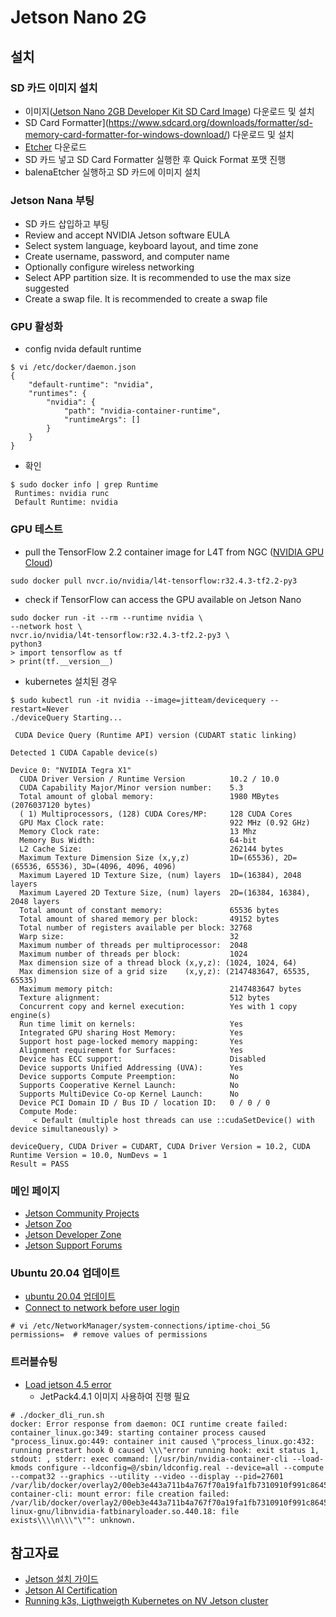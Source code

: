 # Jetson Nano 2G

## 설치

### SD 카드 이미지 설치 
- 이미지([Jetson Nano 2GB Developer Kit SD Card Image](https://developer.nvidia.com/jetson-nano-2gb-jp441-sd-card-image)) 다운로드 및 설치
- SD Card Formatter](https://www.sdcard.org/downloads/formatter/sd-memory-card-formatter-for-windows-download/) 다운로드 및 설치
- [Etcher](https://www.balena.io/etcher/) 다운로드
- SD 카드 넣고 SD Card Formatter 실행한 후 Quick Format 포맷 진행
- balenaEtcher 실행하고 SD 카드에 이미지 설치

### Jetson Nana 부팅
- SD 카드 삽입하고 부팅
- Review and accept NVIDIA Jetson software EULA
- Select system language, keyboard layout, and time zone
- Create username, password, and computer name
- Optionally configure wireless networking
- Select APP partition size. It is recommended to use the max size suggested
- Create a swap file. It is recommended to create a swap file
### GPU 활성화
- config nvida default runtime 
```
$ vi /etc/docker/daemon.json 
{
    "default-runtime": "nvidia",
    "runtimes": {
        "nvidia": {
            "path": "nvidia-container-runtime",
            "runtimeArgs": []
        }
    }
}
```
- 확인
```
$ sudo docker info | grep Runtime
 Runtimes: nvidia runc
 Default Runtime: nvidia
```

### GPU 테스트
- pull the TensorFlow 2.2 container image for L4T from NGC ([NVIDIA GPU Cloud](https://ngc.nvidia.com/catalog))
```
sudo docker pull nvcr.io/nvidia/l4t-tensorflow:r32.4.3-tf2.2-py3
```
- check if TensorFlow can access the GPU available on Jetson Nano
```
sudo docker run -it --rm --runtime nvidia \ 
--network host \
nvcr.io/nvidia/l4t-tensorflow:r32.4.3-tf2.2-py3 \
python3
> import tensorflow as tf
> print(tf.__version__)
```
- kubernetes 설치된 경우
```
$ sudo kubectl run -it nvidia --image=jitteam/devicequery --restart=Never
./deviceQuery Starting...

 CUDA Device Query (Runtime API) version (CUDART static linking)

Detected 1 CUDA Capable device(s)

Device 0: "NVIDIA Tegra X1"
  CUDA Driver Version / Runtime Version          10.2 / 10.0
  CUDA Capability Major/Minor version number:    5.3
  Total amount of global memory:                 1980 MBytes (2076037120 bytes)
  ( 1) Multiprocessors, (128) CUDA Cores/MP:     128 CUDA Cores
  GPU Max Clock rate:                            922 MHz (0.92 GHz)
  Memory Clock rate:                             13 Mhz
  Memory Bus Width:                              64-bit
  L2 Cache Size:                                 262144 bytes
  Maximum Texture Dimension Size (x,y,z)         1D=(65536), 2D=(65536, 65536), 3D=(4096, 4096, 4096)
  Maximum Layered 1D Texture Size, (num) layers  1D=(16384), 2048 layers
  Maximum Layered 2D Texture Size, (num) layers  2D=(16384, 16384), 2048 layers
  Total amount of constant memory:               65536 bytes
  Total amount of shared memory per block:       49152 bytes
  Total number of registers available per block: 32768
  Warp size:                                     32
  Maximum number of threads per multiprocessor:  2048
  Maximum number of threads per block:           1024
  Max dimension size of a thread block (x,y,z): (1024, 1024, 64)
  Max dimension size of a grid size    (x,y,z): (2147483647, 65535, 65535)
  Maximum memory pitch:                          2147483647 bytes
  Texture alignment:                             512 bytes
  Concurrent copy and kernel execution:          Yes with 1 copy engine(s)
  Run time limit on kernels:                     Yes
  Integrated GPU sharing Host Memory:            Yes
  Support host page-locked memory mapping:       Yes
  Alignment requirement for Surfaces:            Yes
  Device has ECC support:                        Disabled
  Device supports Unified Addressing (UVA):      Yes
  Device supports Compute Preemption:            No
  Supports Cooperative Kernel Launch:            No
  Supports MultiDevice Co-op Kernel Launch:      No
  Device PCI Domain ID / Bus ID / location ID:   0 / 0 / 0
  Compute Mode:
     < Default (multiple host threads can use ::cudaSetDevice() with device simultaneously) >

deviceQuery, CUDA Driver = CUDART, CUDA Driver Version = 10.2, CUDA Runtime Version = 10.0, NumDevs = 1
Result = PASS
```
### 메인 페이지
- [Jetson Community Projects](https://developer.nvidia.com/embedded/community/jetson-projects)
- [Jetson Zoo](https://elinux.org/Jetson_Zoo)
- [Jetson Developer Zone](https://developer.nvidia.com/embedded-computing)
- [Jetson Support Forums](https://forums.developer.nvidia.com/c/agx-autonomous-machines/jetson-embedded-systems/70)

### Ubuntu 20.04 업데이트
- [ubuntu 20.04 업데이트](https://stackdata.com/upgrade-nvidia-jetson-nano-from-ubuntu-bionic-beaver-to-focal-fossa/)
- [Connect to network before user login](https://askubuntu.com/questions/16376/connect-to-network-before-user-login)
```
# vi /etc/NetworkManager/system-connections/iptime-choi_5G
permissions=  # remove values of permissions
```

### 트러블슈팅
- [Load jetson 4.5 error](https://forums.developer.nvidia.com/t/full-wipe-load-jetpack-4-5-errors/166629)
  -  JetPack4.4.1 이미지 사용하여 진행 필요
```
# ./docker_dli_run.sh 
docker: Error response from daemon: OCI runtime create failed: container_linux.go:349: starting container process caused "process_linux.go:449: container init caused \"process_linux.go:432: running prestart hook 0 caused \\\"error running hook: exit status 1, stdout: , stderr: exec command: [/usr/bin/nvidia-container-cli --load-kmods configure --ldconfig=@/sbin/ldconfig.real --device=all --compute --compat32 --graphics --utility --video --display --pid=27601 /var/lib/docker/overlay2/00eb3e443a711b4a767f70a19fa1fb7310910f991c86459af83b98d8f6e5444f/merged]\\\\nnvidia-container-cli: mount error: file creation failed: /var/lib/docker/overlay2/00eb3e443a711b4a767f70a19fa1fb7310910f991c86459af83b98d8f6e5444f/merged/usr/lib/aarch64-linux-gnu/libnvidia-fatbinaryloader.so.440.18: file exists\\\\n\\\"\"": unknown.
```

## 참고자료
- [Jetson 설치 가이드](https://developer.nvidia.com/embedded/learn/get-started-jetson-nano-2gb-devkit)
- [Jetson AI Certification](https://developer.nvidia.com/embedded/learn/jetson-ai-certification-programs)
- [Running k3s, Ligthweigth Kubernetes on NV Jetson cluster](https://www.hackster.io/WhoseAI/running-k3s-lightweight-kubernetes-on-nv-jetson-cluster-93e577)
